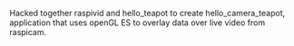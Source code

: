 Hacked together raspivid and hello_teapot to create hello_camera_teapot, application that uses openGL ES to overlay data over live video from raspicam.
